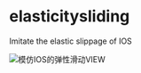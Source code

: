 # elasticitysliding
Imitate the elastic slippage of IOS

![模仿IOS的弹性滑动VIEW](http://or66xwp90.bkt.clouddn.com/aa.gif)
